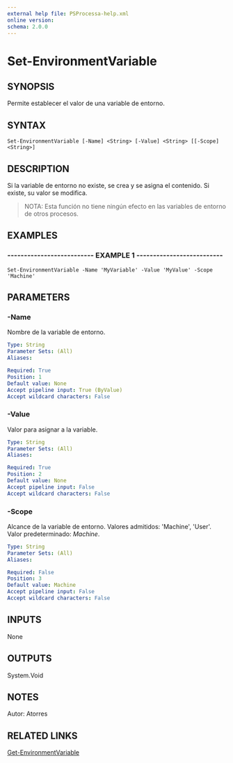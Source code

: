 ```yaml
---
external help file: PSProcessa-help.xml
online version: 
schema: 2.0.0
---
```


# Set-EnvironmentVariable

## SYNOPSIS
Permite establecer el valor de una variable de entorno.

## SYNTAX

```
Set-EnvironmentVariable [-Name] <String> [-Value] <String> [[-Scope] <String>]
```

## DESCRIPTION
Si la variable de entorno no existe, se crea y se asigna el contenido. Si existe, su valor se modifica.

> NOTA: Esta función no tiene ningún efecto en las variables de entorno de otros procesos.

## EXAMPLES

### -------------------------- EXAMPLE 1 --------------------------
```
Set-EnvironmentVariable -Name 'MyVariable' -Value 'MyValue' -Scope 'Machine'
```

## PARAMETERS

### -Name
Nombre de la variable de entorno.

```yaml
Type: String
Parameter Sets: (All)
Aliases: 

Required: True
Position: 1
Default value: None
Accept pipeline input: True (ByValue)
Accept wildcard characters: False
```

### -Value
Valor para asignar a la variable.

```yaml
Type: String
Parameter Sets: (All)
Aliases: 

Required: True
Position: 2
Default value: None
Accept pipeline input: False
Accept wildcard characters: False
```

### -Scope
Alcance de la variable de entorno.
Valores admitidos: 'Machine', 'User'. Valor predeterminado: _Machine_.

```yaml
Type: String
Parameter Sets: (All)
Aliases: 

Required: False
Position: 3
Default value: Machine
Accept pipeline input: False
Accept wildcard characters: False
```

## INPUTS
None

## OUTPUTS

System.Void

## NOTES
Autor: Atorres

## RELATED LINKS

[Get-EnvironmentVariable](Get-EnvironmentVariable.md)

